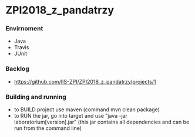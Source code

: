# ZPI2018_z_pandatrzy
### Envirnoment 
  - Java
  - Travis
  - JUnit
  
### Backlog
  - https://github.com/IIS-ZPI/ZPI2018_z_pandatrzy/projects/1


### Building and running
  - to BUILD project use maven (command mvn clean package)
  - to RUN the jar, go into target and use "java -jar laboratorium[version].jar" (this jar contains all dependencies and can be run from the command line)
